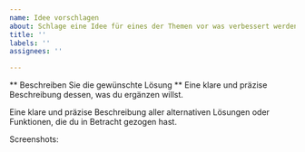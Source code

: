```yaml
---
name: Idee vorschlagen
about: Schlage eine Idee für eines der Themen vor was verbessert werden kann
title: ''
labels: ''
assignees: ''

---
```


** Beschreiben Sie die gewünschte Lösung **
Eine klare und präzise Beschreibung dessen, was du ergänzen willst.

Eine klare und präzise Beschreibung aller alternativen Lösungen oder Funktionen, die du in Betracht gezogen hast.

Screenshots:
